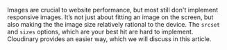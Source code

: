 Images are crucial to website performance, but most still don't implement responsive images. It’s not just about fitting an image on the screen, but also making the the image size relatively rational to the device. The `srcset` and `sizes` options, which are your best hit are hard to implement. Cloudinary provides an easier way, which we will discuss in this article.
